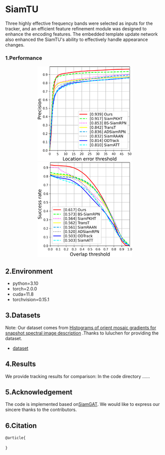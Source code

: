 # SiamTU
Three highly effective frequency bands were selected as inputs for the tracker, and an efficient feature refinement module was designed to enhance the encoding features. The embedded template update network also enhanced the SiamTU's ability to effectively handle appearance changes.

### 1.Performance
<div align=center><img width="300" height="300" src="https://github.com/ctb2/SiamTU/blob/main/precision_plot.png"/><img width="300" height="300" src="https://github.com/ctb2/SiamTU/blob/main/success_plot.png"/></div>


## 2.Environment
- python=3.10  
- torch=2.0.0  
- cuda=11.8 
- torchvision=0.15.1


## 3.Datasets

Note: Our dataset comes from [Histograms of orient mosaic gradients for snapshot spectral image description](https://www.sciencedirect.com/science/article/pii/S0924271621002860) .Thanks to luluchen for providing the dataset. 
* [dataset](https://github.com/Chenlulu1993/HOMG)

## 4.Results
We provide tracking results for comparison: In the code directory ......

## 5.Acknowledgement
The code is implemented based on[SiamGAT](https://github.com/ohhhyeahhh/SiamGAT). We would like to express our sincere thanks to the contributors.

## 6.Citation
```
@article{
  
}
```


```
